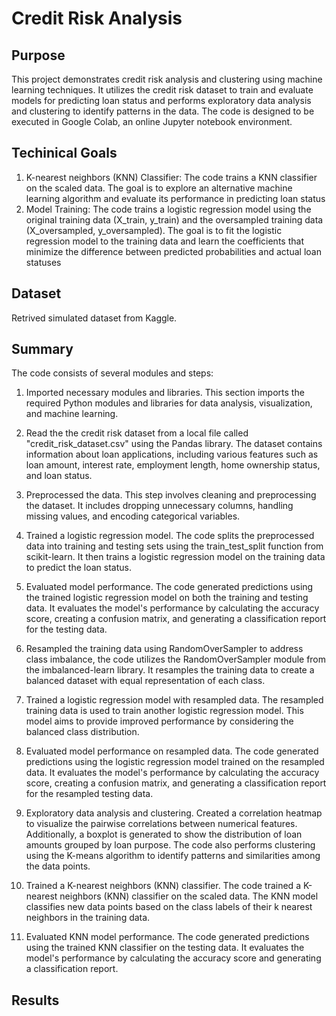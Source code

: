 # Credit Risk Analysis

## Purpose
This project demonstrates credit risk analysis and clustering using machine learning techniques. It utilizes the credit risk dataset to train and evaluate models for predicting loan status and performs exploratory data analysis and clustering to identify patterns in the data. The code is designed to be executed in Google Colab, an online Jupyter notebook environment.

## Techinical Goals

1. K-nearest neighbors (KNN) Classifier: The code trains a KNN classifier on the scaled data. The goal is to explore an alternative        machine learning algorithm and evaluate its performance in predicting loan status
2. Model Training: The code trains a logistic regression model using the original training data (X_train, y_train) and the oversampled      training data (X_oversampled, y_oversampled). The goal is to fit the logistic regression model to the training data and learn the        coefficients that minimize the difference between predicted probabilities and actual loan statuses

## Dataset 
Retrived simulated dataset from Kaggle.

## Summary

The code consists of several modules and steps:

1. Imported necessary modules and libraries. This section imports the required Python modules and libraries for data analysis, visualization, and machine learning.

2. Read the the credit risk dataset from a local file called "credit_risk_dataset.csv" using the Pandas library. The dataset contains information about loan applications, including various features such as loan amount, interest rate, employment length, home ownership status, and loan status.

3. Preprocessed the data. This step involves cleaning and preprocessing the dataset. It includes dropping unnecessary columns, handling missing values, and encoding categorical variables.

4. Trained a logistic regression model. The code splits the preprocessed data into training and testing sets using the train_test_split function from scikit-learn. It then trains a logistic regression model on the training data to predict the loan status.

5. Evaluated model performance. The code generated predictions using the trained logistic regression model on both the training and testing data. It evaluates the model's performance by calculating the accuracy score, creating a confusion matrix, and generating a classification report for the testing data.

6. Resampled the training data using RandomOverSampler to address class imbalance, the code utilizes the RandomOverSampler module from the imbalanced-learn library. It resamples the training data to create a balanced dataset with equal representation of each class.

7. Trained a logistic regression model with resampled data. The resampled training data is used to train another logistic regression model. This model aims to provide improved performance by considering the balanced class distribution.

8. Evaluated model performance on resampled data. The code generated predictions using the logistic regression model trained on the resampled data. It evaluates the model's performance by calculating the accuracy score, creating a confusion matrix, and generating a classification report for the resampled testing data.

9. Exploratory data analysis and clustering. Created a correlation heatmap to visualize the pairwise correlations between numerical features. Additionally, a boxplot is generated to show the distribution of loan amounts grouped by loan purpose. The code also performs clustering using the K-means algorithm to identify patterns and similarities among the data points.

10. Trained a K-nearest neighbors (KNN) classifier. The code trained a K-nearest neighbors (KNN) classifier on the scaled data. The KNN model classifies new data points based on the class labels of their k nearest neighbors in the training data.

11. Evaluated KNN model performance. The code generated predictions using the trained KNN classifier on the testing data. It evaluates the model's performance by calculating the accuracy score and generating a classification report.

## Results
